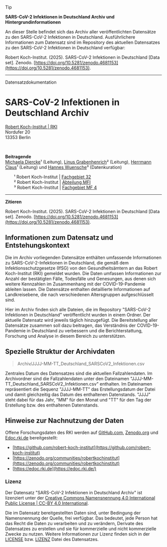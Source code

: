 > [!Tip]  
> **SARS-CoV-2 Infektionen in Deutschland Archiv und Hintergrundinformationen**
>
>An dieser Stelle befindet sich das Archiv aller veröffentlichten Datensätze zu den SARS-CoV-2 Infektionen in Deutschland. Ausführlichere Informationen zum Datensatz sind im Repository des aktuellen Datensatzes zu den SARS-CoV-2 Infektionen in Deutschland verfügbar:  
>
> Robert Koch-Institut. (2025). SARS-CoV-2 Infektionen in Deutschland [Data set]. Zenodo. [https://doi.org/10.5281/zenodo.4681153](https://doi.org/10.5281/zenodo.4681153). 
---------
<!-- TODO: Link direkt auf Github-Repo? -->
Datensatzdokumentation  
# SARS-CoV-2 Infektionen in Deutschland Archiv

[Robert Koch-Institut | RKI](http://www.rki.de)  
Nordufer 20  
13353 Berlin  

<br>

**Beitragende**  
[Michaela Diercke](https://orcid.org/0000-0002-4678-1813)&sup1; (Leitung), [Linus Grabenhenrich](https://orcid.org/0000-0002-9300-6625)&sup2; (Leitung), [Herrmann Claus](https://orcid.org/0000-0002-0120-1846)&sup1; (Leitung) und [Hannes Wuensche](https://orcid.org/0000-0002-8837-0326)&sup3; (Datenkuration) 

&emsp;&emsp;&sup1; Robert Koch-Institut | [Fachgebiet 32](https://www.rki.de/DE/Content/Institut/OrgEinheiten/Abt3/FG32/FG32_node.html)  
&emsp;&emsp;&sup2; Robert Koch-Institut | [Abteilung MFI](https://www.rki.de/DE/Content/Institut/OrgEinheiten/MFI/mfi_node.html)  
&emsp;&emsp;&sup3; Robert Koch-Institut | [Fachgebiet MF 4](https://www.rki.de/DE/Content/Institut/OrgEinheiten/MFI/MF4/mf4_node.html)   

<!-- Einwand Simon: Beitragende & DOI rauslassen, weil maintenance/housekeeping aufwändiger ist -->
---

**Zitieren**  
<!-- CITATION_START: {"citation_style": "apa"} -->
Robert Koch-Institut. (2025). SARS-CoV-2 Infektionen in Deutschland [Data set]. Zenodo. [https://doi.org/10.5281/zenodo.4681153](https://doi.org/10.5281/zenodo.4681153).  
<!-- CITATION_END -->


## Informationen zum Datensatz und Entstehungskontext  

Die im Archiv vorliegenden Datensätze enthälten umfassende Informationen zu SARS-CoV-2-Infektionen in Deutschland, die gemäß dem Infektionsschutzgesetze (IfSG) von den Gesundheitsämtern an das Robert Koch-Institut (RKI) gemeldet wurden. Die Daten umfassen Informationen zur Anzahl der bestätigten Fälle, Todesfälle und Genesungen, aus denen sich weitere Kennzahlen im Zusammenhang mit der COVID-19-Pandemie ableiten lassen. Die Datensätze enthalten detaillierte Informationen auf Landkreisebene, die nach verschiedenen Altersgruppen aufgeschlüsselt sind. 

Hier im Archiv finden sich alle Dateien, die im Repository "SARS-CoV-2 Infektionen in Deutschland" veröffentlicht wurden in einem Ordner. Der aktuelle Datensatz wird jeweils täglich hinzugefügt. Die Bereitstellung aller Datensätze zusammen soll dazu beitragen, das Verständnis der COVID-19-Pandemie in Deutschland zu verbessern und die Berichterstattung, Forschung und Analyse in diesem Bereich zu unterstützen.
<!-- TODO: Link direkt auf Github-Repo? -->

## Spezielle Struktur der Archivdaten

> Archiv/JJJJ-MM-TT_Deutschland_SARSCoV2_Infektionen.csv

Zentrales Datum des Datensatzes sind die aktuellen Fallzahlendaten. Im Archivordner sind die Fallzahlendaten unter den Dateinamen "JJJJ-MM-TT_Deutschland_SARSCoV2_Infektionen.csv" enthalten. Im Dateinamen repräsentiert die Sequenz "JJJJ-MM-TT" das Erstellungsdatum der Datei und damit gleichzeitig das Datum des enthaltenen Datenstands. "JJJJ" steht dabei für das Jahr, "MM" für den Monat und "TT" für den Tag der Erstellung bzw. des enthaltenen Datenstands. 

## Hinweise zur Nachnutzung der Daten  

Offene Forschungsdaten des RKI werden auf [GitHub.com](http://GitHub.com/), [Zenodo.org](http://Zenodo.org/) und [Edoc.rki.de](http://Edoc.rki.de/) bereitgestellt:

- [https://github.com/robert-koch-institut](https://github.com/robert-koch-institut)  
- [https://zenodo.org/communities/robertkochinstitut](https://zenodo.org/communities/robertkochinstitut)  
- [https://edoc.rki.de](https://edoc.rki.de/)  

### Lizenz  

Der Datensatz "SARS-CoV-2 Infektionen in Deutschland Archiv" ist lizenziert unter der [Creative Commons Namensnennung 4.0 International Public License | CC-BY 4.0 International](https://creativecommons.org/licenses/by/4.0/deed.de).  

Die im Datensatz bereitgestellten Daten sind, unter Bedingung der Namensnennung der Quelle, frei verfügbar. Das bedeutet, jede Person hat das Recht die Daten zu verarbeiten und zu verändern, Derivate des Datensatzes zu erstellen und sie für kommerzielle und nicht kommerzielle Zwecke zu nutzen. Weitere Informationen zur Lizenz finden sich in der [LICENSE](/LICENSE) bzw. [LIZENZ](/LIZENZ) Datei des Datensatzes.  